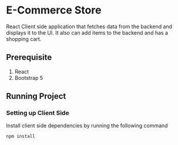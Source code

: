# E-Commerce Store

React Client side application that fetches data from the backend and displays it to the UI. It also can add items to the backend and has a shopping cart.

## Prerequisite

1. React
2. Bootstrap 5

## Running Project

### Setting up Client Side

Install client side dependencies by running the following command 

```
npm install
```
